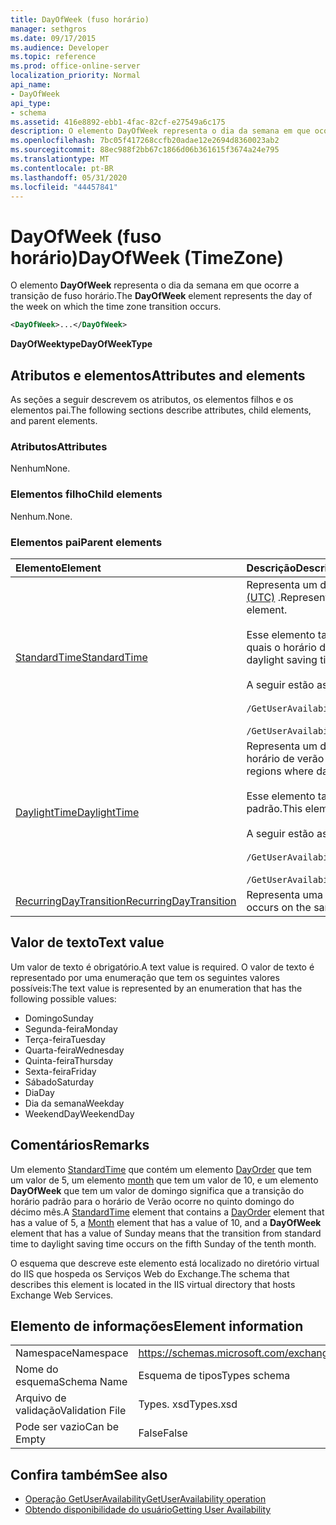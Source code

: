 ```yaml
---
title: DayOfWeek (fuso horário)
manager: sethgros
ms.date: 09/17/2015
ms.audience: Developer
ms.topic: reference
ms.prod: office-online-server
localization_priority: Normal
api_name:
- DayOfWeek
api_type:
- schema
ms.assetid: 416e8892-ebb1-4fac-82cf-e27549a6c175
description: O elemento DayOfWeek representa o dia da semana em que ocorre a transição de fuso horário.
ms.openlocfilehash: 7bc05f417268ccfb20adae12e2694d8360023ab2
ms.sourcegitcommit: 88ec988f2bb67c1866d06b361615f3674a24e795
ms.translationtype: MT
ms.contentlocale: pt-BR
ms.lasthandoff: 05/31/2020
ms.locfileid: "44457841"
---
```

# <a name="dayofweek-timezone"></a><span data-ttu-id="e9476-103">DayOfWeek (fuso horário)</span><span class="sxs-lookup"><span data-stu-id="e9476-103">DayOfWeek (TimeZone)</span></span>

<span data-ttu-id="e9476-104">O elemento **DayOfWeek** representa o dia da semana em que ocorre a transição de fuso horário.</span><span class="sxs-lookup"><span data-stu-id="e9476-104">The **DayOfWeek** element represents the day of the week on which the time zone transition occurs.</span></span> 
  
```xml
<DayOfWeek>...</DayOfWeek>
```

<span data-ttu-id="e9476-105">**DayOfWeektype**</span><span class="sxs-lookup"><span data-stu-id="e9476-105">**DayOfWeekType**</span></span>

## <a name="attributes-and-elements"></a><span data-ttu-id="e9476-106">Atributos e elementos</span><span class="sxs-lookup"><span data-stu-id="e9476-106">Attributes and elements</span></span>

<span data-ttu-id="e9476-107">As seções a seguir descrevem os atributos, os elementos filhos e os elementos pai.</span><span class="sxs-lookup"><span data-stu-id="e9476-107">The following sections describe attributes, child elements, and parent elements.</span></span>
  
### <a name="attributes"></a><span data-ttu-id="e9476-108">Atributos</span><span class="sxs-lookup"><span data-stu-id="e9476-108">Attributes</span></span>

<span data-ttu-id="e9476-109">Nenhum</span><span class="sxs-lookup"><span data-stu-id="e9476-109">None.</span></span>
  
### <a name="child-elements"></a><span data-ttu-id="e9476-110">Elementos filho</span><span class="sxs-lookup"><span data-stu-id="e9476-110">Child elements</span></span>

<span data-ttu-id="e9476-111">Nenhum.</span><span class="sxs-lookup"><span data-stu-id="e9476-111">None.</span></span>
  
### <a name="parent-elements"></a><span data-ttu-id="e9476-112">Elementos pai</span><span class="sxs-lookup"><span data-stu-id="e9476-112">Parent elements</span></span>

|<span data-ttu-id="e9476-113">**Elemento**</span><span class="sxs-lookup"><span data-stu-id="e9476-113">**Element**</span></span>|<span data-ttu-id="e9476-114">**Descrição**</span><span class="sxs-lookup"><span data-stu-id="e9476-114">**Description**</span></span>|
|:-----|:-----|
|[<span data-ttu-id="e9476-115">StandardTime</span><span class="sxs-lookup"><span data-stu-id="e9476-115">StandardTime</span></span>](standardtime.md) <br/> | <span data-ttu-id="e9476-116">Representa um deslocamento do tempo relativo ao UTC (tempo Universal Coordenado) representado pelo elemento [Bias (UTC)](bias-utc.md) .</span><span class="sxs-lookup"><span data-stu-id="e9476-116">Represents an offset from the time relative to Coordinated Universal Time (UTC) represented by the [Bias (UTC)](bias-utc.md) element.</span></span><br/><br/><span data-ttu-id="e9476-117">Esse elemento também contém informações sobre a transição para o horário padrão do horário de verão nas regiões nas quais o horário de verão é observado.</span><span class="sxs-lookup"><span data-stu-id="e9476-117">This element also contains information about the transition to standard time from daylight saving time in regions where daylight saving time is observed.</span></span><br/><br/><span data-ttu-id="e9476-118">A seguir estão as expressões XPath para este elemento:</span><span class="sxs-lookup"><span data-stu-id="e9476-118">The following are the XPath expressions to this element:</span></span><br/><br/>`/GetUserAvailabilityResponse/FreeBusyResponseArray/FreeBusyResponse/FreeBusyView/WorkingHours/TimeZone/StandardTime`<br/><br/>`/GetUserAvailabilityRequest/TimeZone/StandardTime` <br/> |
|[<span data-ttu-id="e9476-119">DaylightTime</span><span class="sxs-lookup"><span data-stu-id="e9476-119">DaylightTime</span></span>](daylighttime.md) <br/> | <span data-ttu-id="e9476-120">Representa um deslocamento do tempo relativo ao UTC representado pelo elemento [Bias (UTC)](bias-utc.md) nas regiões em que o horário de verão é observado.</span><span class="sxs-lookup"><span data-stu-id="e9476-120">Represents an offset from the time relative to UTC represented by the [Bias (UTC)](bias-utc.md) element in regions where daylight saving time is observed.</span></span><br/><br/><span data-ttu-id="e9476-121">Esse elemento também contém informações sobre quando ocorre a transição para o horário de Verão do horário padrão.</span><span class="sxs-lookup"><span data-stu-id="e9476-121">This element also contains information about when the transition to daylight saving time from standard time occurs.</span></span><br/><br/><span data-ttu-id="e9476-122">A seguir estão as expressões XPath para este elemento:</span><span class="sxs-lookup"><span data-stu-id="e9476-122">The following are the XPath expressions to this element:</span></span><br/><br/>`/GetUserAvailabilityResponse/FreeBusyResponseArray/FreeBusyResponse/FreeBusyView/WorkingHours/TimeZone/DaylightTime`<br/><br/>`/GetUserAvailabilityRequest/TimeZone/DaylightTime` <br/> |
|[<span data-ttu-id="e9476-123">RecurringDayTransition</span><span class="sxs-lookup"><span data-stu-id="e9476-123">RecurringDayTransition</span></span>](recurringdaytransition.md) <br/> |<span data-ttu-id="e9476-124">Representa uma transição de fuso horário que ocorre no mesmo dia a cada ano.</span><span class="sxs-lookup"><span data-stu-id="e9476-124">Represents a time zone transition that occurs on the same day each year.</span></span>  <br/> |
   
## <a name="text-value"></a><span data-ttu-id="e9476-125">Valor de texto</span><span class="sxs-lookup"><span data-stu-id="e9476-125">Text value</span></span>

<span data-ttu-id="e9476-126">Um valor de texto é obrigatório.</span><span class="sxs-lookup"><span data-stu-id="e9476-126">A text value is required.</span></span> <span data-ttu-id="e9476-127">O valor de texto é representado por uma enumeração que tem os seguintes valores possíveis:</span><span class="sxs-lookup"><span data-stu-id="e9476-127">The text value is represented by an enumeration that has the following possible values:</span></span>
  
- <span data-ttu-id="e9476-128">Domingo</span><span class="sxs-lookup"><span data-stu-id="e9476-128">Sunday</span></span>    
- <span data-ttu-id="e9476-129">Segunda-feira</span><span class="sxs-lookup"><span data-stu-id="e9476-129">Monday</span></span>    
- <span data-ttu-id="e9476-130">Terça-feira</span><span class="sxs-lookup"><span data-stu-id="e9476-130">Tuesday</span></span>    
- <span data-ttu-id="e9476-131">Quarta-feira</span><span class="sxs-lookup"><span data-stu-id="e9476-131">Wednesday</span></span>    
- <span data-ttu-id="e9476-132">Quinta-feira</span><span class="sxs-lookup"><span data-stu-id="e9476-132">Thursday</span></span>    
- <span data-ttu-id="e9476-133">Sexta-feira</span><span class="sxs-lookup"><span data-stu-id="e9476-133">Friday</span></span>    
- <span data-ttu-id="e9476-134">Sábado</span><span class="sxs-lookup"><span data-stu-id="e9476-134">Saturday</span></span>    
- <span data-ttu-id="e9476-135">Dia</span><span class="sxs-lookup"><span data-stu-id="e9476-135">Day</span></span>    
- <span data-ttu-id="e9476-136">Dia da semana</span><span class="sxs-lookup"><span data-stu-id="e9476-136">Weekday</span></span>   
- <span data-ttu-id="e9476-137">WeekendDay</span><span class="sxs-lookup"><span data-stu-id="e9476-137">WeekendDay</span></span>
    
## <a name="remarks"></a><span data-ttu-id="e9476-138">Comentários</span><span class="sxs-lookup"><span data-stu-id="e9476-138">Remarks</span></span>

<span data-ttu-id="e9476-139">Um elemento [StandardTime](standardtime.md) que contém um elemento [DayOrder](dayorder.md) que tem um valor de 5, um elemento [month](month.md) que tem um valor de 10, e um elemento **DayOfWeek** que tem um valor de domingo significa que a transição do horário padrão para o horário de Verão ocorre no quinto domingo do décimo mês.</span><span class="sxs-lookup"><span data-stu-id="e9476-139">A [StandardTime](standardtime.md) element that contains a [DayOrder](dayorder.md) element that has a value of 5, a [Month](month.md) element that has a value of 10, and a **DayOfWeek** element that has a value of Sunday means that the transition from standard time to daylight saving time occurs on the fifth Sunday of the tenth month.</span></span> 
  
<span data-ttu-id="e9476-140">O esquema que descreve este elemento está localizado no diretório virtual do IIS que hospeda os Serviços Web do Exchange.</span><span class="sxs-lookup"><span data-stu-id="e9476-140">The schema that describes this element is located in the IIS virtual directory that hosts Exchange Web Services.</span></span>
  
## <a name="element-information"></a><span data-ttu-id="e9476-141">Elemento de informações</span><span class="sxs-lookup"><span data-stu-id="e9476-141">Element information</span></span>

|||
|:-----|:-----|
|<span data-ttu-id="e9476-142">Namespace</span><span class="sxs-lookup"><span data-stu-id="e9476-142">Namespace</span></span>  <br/> |https://schemas.microsoft.com/exchange/services/2006/types  <br/> |
|<span data-ttu-id="e9476-143">Nome do esquema</span><span class="sxs-lookup"><span data-stu-id="e9476-143">Schema Name</span></span>  <br/> |<span data-ttu-id="e9476-144">Esquema de tipos</span><span class="sxs-lookup"><span data-stu-id="e9476-144">Types schema</span></span>  <br/> |
|<span data-ttu-id="e9476-145">Arquivo de validação</span><span class="sxs-lookup"><span data-stu-id="e9476-145">Validation File</span></span>  <br/> |<span data-ttu-id="e9476-146">Types. xsd</span><span class="sxs-lookup"><span data-stu-id="e9476-146">Types.xsd</span></span>  <br/> |
|<span data-ttu-id="e9476-147">Pode ser vazio</span><span class="sxs-lookup"><span data-stu-id="e9476-147">Can be Empty</span></span>  <br/> |<span data-ttu-id="e9476-148">False</span><span class="sxs-lookup"><span data-stu-id="e9476-148">False</span></span>  <br/> |
   
## <a name="see-also"></a><span data-ttu-id="e9476-149">Confira também</span><span class="sxs-lookup"><span data-stu-id="e9476-149">See also</span></span>

- [<span data-ttu-id="e9476-150">Operação GetUserAvailability</span><span class="sxs-lookup"><span data-stu-id="e9476-150">GetUserAvailability operation</span></span>](getuseravailability-operation.md)
- [<span data-ttu-id="e9476-151">Obtendo disponibilidade do usuário</span><span class="sxs-lookup"><span data-stu-id="e9476-151">Getting User Availability</span></span>](https://msdn.microsoft.com/library/d4133fcb-9b0f-4e6b-aadf-a389da83516a%28Office.15%29.aspx)

